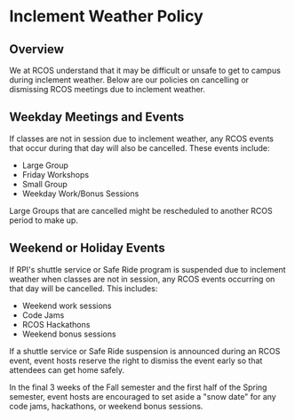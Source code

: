 # Inclement Weather Policy

## Overview

We at RCOS understand that it may be difficult or unsafe to get to campus during inclement weather. Below are our policies on cancelling or dismissing RCOS meetings due to inclement weather.

## Weekday Meetings and Events
If classes are not in session due to inclement weather, any RCOS events that occur during that day will also be cancelled. These events include:
- Large Group
- Friday Workshops
- Small Group
- Weekday Work/Bonus Sessions

Large Groups that are cancelled might be rescheduled to another RCOS period to make up.

## Weekend or Holiday Events

If RPI's shuttle service or Safe Ride program is suspended due to inclement weather when classes are not in session, any RCOS events occurring on that day will be cancelled. This includes:
- Weekend work sessions
- Code Jams
- RCOS Hackathons
- Weekend bonus sessions

If a shuttle service or Safe Ride suspension is announced during an RCOS event, event hosts reserve the right to dismiss the event early so that attendees can get home safely.

In the final 3 weeks of the Fall semester and the first half of the Spring semester, event hosts are encouraged to set aside a "snow date" for any code jams, hackathons, or weekend bonus sessions.
